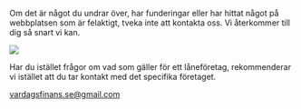 Om det är något du undrar över, har funderingar eller har hittat något på webbplatsen som är felaktigt, tveka inte att kontakta oss. Vi återkommer till dig så snart vi kan.

![](information/kontakt/accounting-3732050_1920.jpg)

Har du istället frågor om vad som gäller för ett låneföretag, rekommenderar vi istället att du tar kontakt med det specifika företaget.

<vardagsfinans.se@gmail.com>